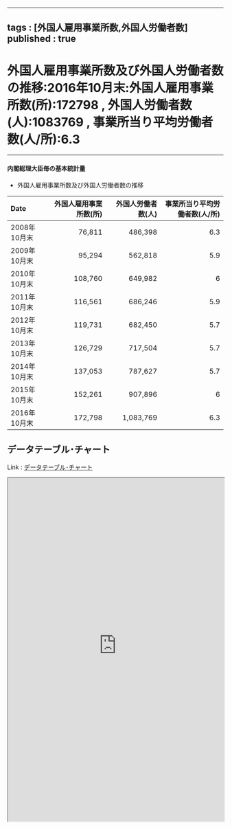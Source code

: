 
---
tags : [外国人雇用事業所数,外国人労働者数]
published : true
---


# 外国人雇用事業所数及び外国人労働者数の推移:2016年10月末:外国人雇用事業所数(所):172798 , 外国人労働者数(人):1083769 , 事業所当り平均労働者数(人/所):6.3


***


#### 内閣総理大臣毎の基本統計量


- 外国人雇用事業所数及び外国人労働者数の推移


<table id = 'amcc' width = '100%'>
 <thead>
  <tr>
   <th style="text-align:left;"> Date </th>
   <th style="text-align:right;"> 外国人雇用事業所数(所) </th>
   <th style="text-align:right;"> 外国人労働者数(人) </th>
   <th style="text-align:right;"> 事業所当り平均労働者数(人/所) </th>
  </tr>
 </thead>
<tbody>
  <tr>
   <td style="text-align:left;"> 2008年10月末 </td>
   <td style="text-align:right;"> 76,811 </td>
   <td style="text-align:right;"> 486,398 </td>
   <td style="text-align:right;"> 6.3 </td>
  </tr>
  <tr>
   <td style="text-align:left;"> 2009年10月末 </td>
   <td style="text-align:right;"> 95,294 </td>
   <td style="text-align:right;"> 562,818 </td>
   <td style="text-align:right;"> 5.9 </td>
  </tr>
  <tr>
   <td style="text-align:left;"> 2010年10月末 </td>
   <td style="text-align:right;"> 108,760 </td>
   <td style="text-align:right;"> 649,982 </td>
   <td style="text-align:right;"> 6 </td>
  </tr>
  <tr>
   <td style="text-align:left;"> 2011年10月末 </td>
   <td style="text-align:right;"> 116,561 </td>
   <td style="text-align:right;"> 686,246 </td>
   <td style="text-align:right;"> 5.9 </td>
  </tr>
  <tr>
   <td style="text-align:left;"> 2012年10月末 </td>
   <td style="text-align:right;"> 119,731 </td>
   <td style="text-align:right;"> 682,450 </td>
   <td style="text-align:right;"> 5.7 </td>
  </tr>
  <tr>
   <td style="text-align:left;"> 2013年10月末 </td>
   <td style="text-align:right;"> 126,729 </td>
   <td style="text-align:right;"> 717,504 </td>
   <td style="text-align:right;"> 5.7 </td>
  </tr>
  <tr>
   <td style="text-align:left;"> 2014年10月末 </td>
   <td style="text-align:right;"> 137,053 </td>
   <td style="text-align:right;"> 787,627 </td>
   <td style="text-align:right;"> 5.7 </td>
  </tr>
  <tr>
   <td style="text-align:left;"> 2015年10月末 </td>
   <td style="text-align:right;"> 152,261 </td>
   <td style="text-align:right;"> 907,896 </td>
   <td style="text-align:right;"> 6 </td>
  </tr>
  <tr>
   <td style="text-align:left;"> 2016年10月末 </td>
   <td style="text-align:right;"> 172,798 </td>
   <td style="text-align:right;"> 1,083,769 </td>
   <td style="text-align:right;"> 6.3 </td>
  </tr>
</tbody>
</table>

## データテーブル･チャート


Link : [データテーブル･チャート](http://knowledgevault.saecanet.com/charts/am-consulting.co.jp-NumberOfForeignWorker.html)


<iframe src="http://knowledgevault.saecanet.com/charts/am-consulting.co.jp-NumberOfForeignWorker.html" width="100%" height="800px"></iframe>
